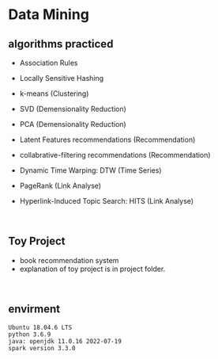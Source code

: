 # Data Mining
## algorithms practiced
* Association Rules
* Locally Sensitive Hashing

* k-means (Clustering)
  
* SVD (Demensionality Reduction)
* PCA (Demensionality Reduction)

* Latent Features recommendations (Recommendation)
* collabrative-filtering recommendations (Recommendation)

* Dynamic Time Warping: DTW (Time Series)

* PageRank (Link Analyse)
* Hyperlink-Induced Topic Search: HITS (Link Analyse)

<br>

## Toy Project
- book recommendation system
- explanation of toy project is in project folder.
  
<br>

## envirment
```
Ubuntu 18.04.6 LTS
python 3.6.9
java: openjdk 11.0.16 2022-07-19
spark version 3.3.0
```